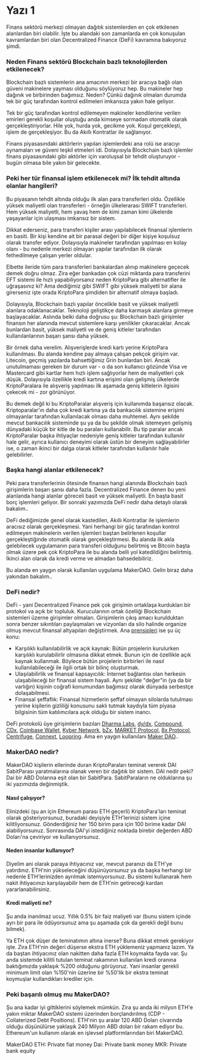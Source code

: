 # Yazı 1

Finans sektörü merkezi olmayan dağıtık sistemlerden en çok etkilenen alanlardan biri olabilir. İşte bu alandaki son zamanlarda en çok konuşulan kavramlardan biri olan Decentralized Finance (DeFi) kavramına bakıyoruz şimdi. 

### Neden Finans sektörü Blockchain bazlı teknolojilerden etkilenecek?

Blockchain bazlı sistemlerin ana amacının merkezi bir aracıya bağlı olan güveni makinelere yayması olduğunu söylüyoruz hep. Bu makineler hep dağınık ve birbirinden bağımsız. Neden? Çünkü dağınık olmaları durumda tek bir güç tarafından kontrol edilmeleri imkansıza yakın hale geliyor. 

Tek bir güç tarafından kontrol edilemeyen makineler kendilerine verilen emirleri gerekli koşullar oluştuğu anda kimseye sormadan otomatik olarak gerçekleştiriyorlar. Hile yok, hurda yok, gecikme yok. Koşul gerçekleşti, işlem de gerçekleşiyor. Bu da Akıllı Kontratlar ile sağlanıyor. 

Finans piyasasındaki aktörlerin yapılan işlemlerdeki ana rolü ise aracıyı oynamaları ve güveni teşkil etmeleri idi. Dolayısıyla Blockchain bazlı işlemler finans piyasasındaki gibi aktörler için varoluşsal bir tehdit oluşturuyor - bugün olmasa bile yakın bir gelecekte. 

### Peki her tür finansal işlem etkilenecek mi? İlk tehdit altında olanlar hangileri?

Bu piyasanın tehdit altında olduğu ilk alan para transferleri oldu. Özellikle yüksek maliyetli olan transferleri - örneğin ülkelerarası SWIFT transferleri. Hem yüksek maliyetli, hem yavaş hem de kimi zaman kimi ülkelerde yaşayanlar için ulaşması imkansız bir sistem. 

Dikkat ederseniz, para transferi kişiler arası yapılabilecek finansal işlemlerin en basiti. Bir kişi kendine ait bir parasal değeri bir diğer kişiye koşulsuz olarak transfer ediyor. Dolayısıyla makineler tarafından yapılması en kolay olanı - bu nedenle merkezi olmayan yapılar tarafından ilk olarak fethedilmeye çalışan yerler oldular. 

Elbette ileride tüm para transferleri bankalardan alınıp makinelere geçecek demek doğru olmaz. Zira eğer bankadan çok cüzi miktarda para transferini EFT sistemi ile hızlı yapabiliyorsanız neden KriptoPara gibi alternatifler ile uğraşasınız ki? Ama dediğimiz gibi SWIFT gibi yüksek maliyetli bir alana girerseniz işte orada KriptoPara şimdiden bir alternatif olmaya başladı. 

Dolayısıyla, Blockchain bazlı yapılar öncelikle basit ve yüksek maliyetli alanlara odaklanacaklar. Teknoloji geliştikçe daha karmaşık alanlara girmeye başlayacaklar. Aslında belki daha doğrusu şu: Blockchain bazlı girişimler finansın her alanında mevcut sistemlere karşı yenilikler çıkaracaklar. Ancak bunlardan basit, yüksek maliyetli ve de geniş kitleler tarafından kullanılanlarının başarı şansı daha yüksek. 

Bir örnek daha verelim. Alışverişlerde kredi kartı yerine KriptoPara kullanılması. Bu alanda kendine pay almaya çalışan pekçok girişim var. Litecoin, geçmiş yazılarda bahsettiğimiz Grin bunlardan biri. Ancak unutulmaması gereken bir durum var - o da son kullanıcı gözünde Visa ve Mastercard gibi kartlar hem hızlı işlem sağlıyorlar hem de maliyetleri çok düşük. Dolayısıyla özellikle kredi kartına erişimi olan gelişmiş ülkelerde KriptoParalara ile alışveriş yapılması ilk aşamada geniş kitlelerin ilgisini çekecek mi - zor görünüyor. 

Bu demek değil ki bu KriptoParalar alışveriş için kullanımda başarısız olacak. Kriptoparalar'ın daha çok kredi kartına ya da bankacılık sistemine erişimi olmayanlar tarafından kullanılacak olması daha muhtemel. Aynı şekilde mevcut bankacılık sisteminde şu ya da bu şekilde olmak istemeyen gelişmiş dünyadaki küçük bir kitle de bu paraları kullanabilir. Bu tip paralar ancak KriptoParalar başka ihtiyaçlar nedeniyle geniş kitleler tarafından kullanılır hale gelir, ayrıca kullanıcı deneyimi olarak üstün bir deneyim sağlayabilirler ise, o zaman ikinci bir dalga olarak kitleler tarafından kullanılır hale gelebilirler. 

### Başka hangi alanlar etkilenecek?

Peki para transferlerinin ötesinde finansın hangi alanında Blockchain bazlı girişimlerin başarı şansı daha fazla. Decentralized Finance denen bu yeni alanlanda hangi alanlar göreceli basit ve yüksek maliyetli.  En başta basit borç işlemleri geliyor. Bir sonraki yazımızda DeFi nedir daha detaylı olarak bakalım.. 

DeFi dediğimizde genel olarak kastedilen, Akıllı Kontratlar ile işlemlerin aracısız olarak gerçekleşmesi. Yani herhangi bir güç tarafından kontrol edilmeyen makinelerin verilen işlemleri baştan belirlenen koşullar gerçekleştiğinde otomatik olarak gerçekleştirmesi. Bu alanda ilk akla gelebilecek uygulamanın para transferi olduğunu belirtmiş ve Bitcoin başta olmak üzere pek çok KriptoPara ile bu alanda belli yol katedildiğini belirtmiş.  İkinci alan olarak da kredi verme ve almadan bahsedebiliriz. 

Bu alanda en yaygın olarak kullanılan uygulama MakerDAO. Gelin biraz daha yakından bakalım.. 

### DeFi nedir?

DeFi - yani Decentralized Finance pek çok girişimin ortaklaşa kurdukları bir protokol va açık bir topluluk. Kurucularının ortak özelliği Blockchain sistemleri üzerne girişimler olmaları. Girişimlerin çıkış amacı kurulduktan sonra benzer sıkıntıları paylaşmaları ve vizyonları da silo halinde organize olmuş mevcut finansal altyapıları değiştirmek. Ana [prensipleri](https://medium.com/defi-network/opening-defi-42a5afdb71e0) ise şu üç konu: 

* Karşılıklı kullanılabilirlik ve açık kaynak: Bütün projelerin kurulurken karşılıklı kurulabilirlir olmasına dikkat etmek. Bunun için de özellikle açık kaynak kullanmak. Böylece bütün projelerin birbirleri ile nasıl kullanılabileceği ile ilgili ortak bir bilinç oluşturmak. 
* Ulaşılabilirlik ve finansal kapsayıcılık: İnternet bağlantısı olan herkesin ulaşabileceği bir finansal sistem hayali. Aynı şekilde "değer"in (ya da bir varlığın) kişinin coğrafi konumundan bağımsız olarak dünyada serbestçe dolaşabilmesi. 
* Finansal şeffaflık: Finansal hizmetlerin şeffaf olmayan silolarda tutulması yerine kişilerin gizliliği konusunu saklı tutmak kaydıyla tüm piyasa bilgisinin tüm katılımcılara açık olduğu bir sistem inancı. 

DeFi protokolü üye girişimlerin bazıları [Dharma Labs](https://dharma.io/), [dy/dx](https://dydx.exchange/), [Compound](https://compound.finance/), [CDx](https://cdxproject.com/), [Coinbase Wallet](https://wallet.coinbase.com/), [Kyber Network](https://kyber.network/), [bZx](https://b0x.network/), [MARKET Protocol](https://marketprotocol.io/), [8x Protocol](https://8xprotocol.com/), [Centrifuge](http://www.centrifuge.io/), [Connext](https://connext.network/), [Loopring](https://loopring.org/). Ama en yaygın kullanılanı [Maker DAO](https://makerdao.com/).. 

### MakerDAO nedir?

MakerDAO kişilerin ellerinde duran KriptoParaları teminat vererek DAI SabitParası yaratmalarına olanak veren bir dağıtık bir sistem.  DAI nedir peki? Dai bir ABD Dolarına eşit olan bir SabitPara. SabitParaların ne olduklarına şu iki yazımızda değinmiştik. 

#### Nasıl çalışıyor? 
Elinizdeki (şu an için Ethereum parası ETH geçerli) KriptoPara'ları teminat olarak gösteriyorsunuz, buradaki deyişiyle ETH'lerinizi sistem içine kilitliyorsunuz. Gönderdiğiniz her 150 birim para için 100 birime kadar DAI alabiliyorsunuz. Sonrasında DAI'yi istediğiniz noktada birebir değerden ABD Doları'na çeviriyor ve kullanıyorsunuz. 

#### Neden insanlar kullanıyor? 
Diyelim ani olarak paraya ihtiyacınız var, mevcut paranızı da ETH'ye yatırdınız. ETH'nin yükseleceğini düşünüyorsunuz ya da başka herhangi bir nedenle ETH'lerinizden ayrılmak istemiyorsunuz. Bu sistemi kullanarak hem nakit ihtiyacınızı karşılayabilir hem de ETH'nin getireceği kardan yararlanabilirsiniz. 

#### Kredi maliyeti ne? 
Şu anda inanılmaz ucuz. Yıllık 0.5% bir faiz maliyeti var (bunu sistem içinde ayrı bir para ile ödüyorsunuz ama şu aşamada çok da gerekli değil bunu bilmek). 

Ya ETH çok düşer de teminatımın altına inerse? Buna dikkat etmek gerekiyor işte. Zira ETH'nin değeri düşerse ekstra ETH yüklemeniz yapmanız lazım. Ya da baştan ihtiyacınız olan nakitten daha fazla ETH koymakta fayda var. Şu anda sistemde kilitli tutulan teminat rakamının kullanılan kredi oranına baktığımızda yaklaşık %200 olduğunu görüyoruz. Yani insanlar gerekli minimum limit olan %150'nin üzerine bir %50'lik bir ekstra teminat koymuşlar kullandıkları krediler için. 

### Peki başarılı olmuş mu MakerDAO?

Şu ana kadar iyi gittiklerini söylemek mümkün. Zira şu anda iki milyon ETH'e yakın miktar MakerDAO sistemi üzerinden borçlandırılmış (CDP - Collaterized Debt Positions). ETH'nin şu aralar 120 ABD Doları civarında olduğu düşünülürse yaklaşık 240 Milyon ABD doları bir rakam ediyor bu. Ethereum'un kullanım olarak en işlevsel platformlarından biri MakerDAO. 





MakerDAO
ETH: Private fiat money
Dai: Private bank money
MKR: Private bank equity

